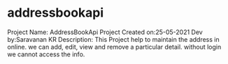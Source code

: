 # addressbookapi
Project Name: AddressBookApi
Project Created on:25-05-2021
Dev by:Saravanan KR
Description: This Project help to maintain the address in online. we can add, edit, view and remove a particular detail. without login we cannot access the info.
